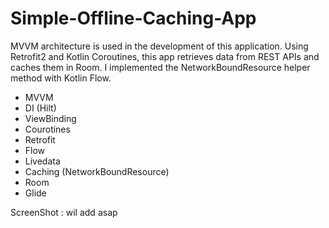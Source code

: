 # Simple-Offline-Caching-App

MVVM architecture is used in the development of this application. Using Retrofit2 and Kotlin Coroutines, this app retrieves data from REST APIs and caches them in Room. I implemented the NetworkBoundResource helper method with Kotlin Flow. 

* MVVM
* DI (Hilt)
* ViewBinding
* Courotines
* Retrofit
* Flow
* Livedata
* Caching (NetworkBoundResource)
* Room
* Glide

ScreenShot :
wil add asap

